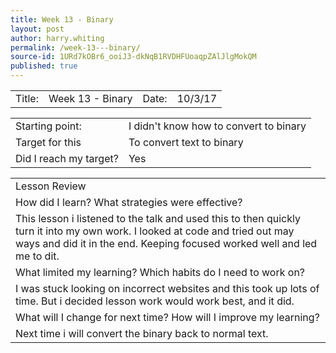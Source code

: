 ```yaml
---
title: Week 13 - Binary
layout: post
author: harry.whiting
permalink: /week-13---binary/
source-id: 1URd7kOBr6_ooiJ3-dkNqB1RVDHFUoaqpZAlJlgMokQM
published: true
---
```

<table>
  <tr>
    <td>Title:</td>
    <td>Week 13 - Binary</td>
    <td> Date:  </td>
    <td>10/3/17</td>
  </tr>
</table>


<table>
  <tr>
    <td>Starting point:</td>
    <td>I didn't know how to convert to binary</td>
  </tr>
  <tr>
    <td>Target for this </td>
    <td>To convert text to binary</td>
  </tr>
  <tr>
    <td>Did I reach my target? </td>
    <td>Yes</td>
  </tr>
</table>


<table>
  <tr>
    <td>Lesson Review</td>
  </tr>
  <tr>
    <td>How did I learn? What strategies were effective? </td>
  </tr>
  <tr>
    <td>This lesson i listened to the talk and used this to then quickly turn it into my own work. I looked at code and tried out may ways and did it in the end. Keeping focused worked well and led me to dit.</td>
  </tr>
  <tr>
    <td>What limited my learning? Which habits do I need to work on? </td>
  </tr>
  <tr>
    <td>I was stuck looking on incorrect websites and this took up lots of time. But i decided lesson work would work best, and it did.</td>
  </tr>
  <tr>
    <td>What will I change for next time? How will I improve my learning?</td>
  </tr>
  <tr>
    <td>Next time i will convert the binary back to normal text.</td>
  </tr>
</table>


